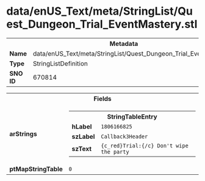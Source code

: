 <h1>data/enUS_Text/meta/StringList/Quest_Dungeon_Trial_EventMastery.stl</h1><table><tr><th colspan="100%">Metadata</th></tr><tr><td><b>Name</b></td><td>data/enUS_Text/meta/StringList/Quest_Dungeon_Trial_EventMastery.stl</td></tr><tr><td><b>Type</b></td><td>StringListDefinition</td></tr><tr><td><b>SNO ID</b></td><td>670814</td></tr></table>

<table><tr><th colspan="100%">Fields</th></tr><tr><td><b>arStrings</b></td><td><table><tr><th colspan="100%">StringTableEntry</th></tr><tr><td><b>hLabel</b></td><td><code>1806166825</code></td></tr><tr><td><b>szLabel</b></td><td><code>Callback3Header</code></td></tr><tr><td><b>szText</b></td><td><code>{c_red}Trial:{/c} Don't wipe the party</code></td></tr></table>


</td></tr><tr><td><b>ptMapStringTable</b></td><td><code>0</code></td></tr></table>

